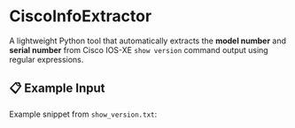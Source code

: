 # CiscoInfoExtractor

A lightweight Python tool that automatically extracts the **model number** and **serial number** from Cisco IOS-XE `show version` command output using regular expressions.

## 📋 Example Input

Example snippet from `show_version.txt`: 



